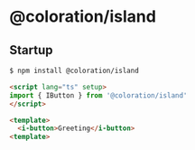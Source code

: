 # @coloration/island

## Startup

``` bash
$ npm install @coloration/island
```

``` html
<script lang="ts" setup>
import { IButton } from '@coloration/island'
</script>

<template>
  <i-button>Greeting</i-button>
<template>
```